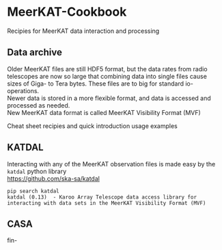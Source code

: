 # MeerKAT-Cookbook
Recipies for MeerKAT data interaction and processing


## Data archive
Older MeerKAT files are still HDF5 format, but the data rates from radio telescopes are now so large that combining data into single files cause sizes of Giga- to Tera bytes.
These files are to big for standard io-operations.     
Newer data is stored in a more flexible format, and data is accessed and processed as needed.    
New MeerKAT data format is called MeerKAT Visibility Format (MVF)

Cheat sheet recipies and quick introduction usage examples    
[]()

## KATDAL
Interacting with any of the MeerKAT observation files is made easy by the `katdal` python library   
https://github.com/ska-sa/katdal

```
pip search katdal
katdal (0.13)  - Karoo Array Telescope data access library for interacting with data sets in the MeerKAT Visibility Format (MVF)
```


## CASA

 fin-
